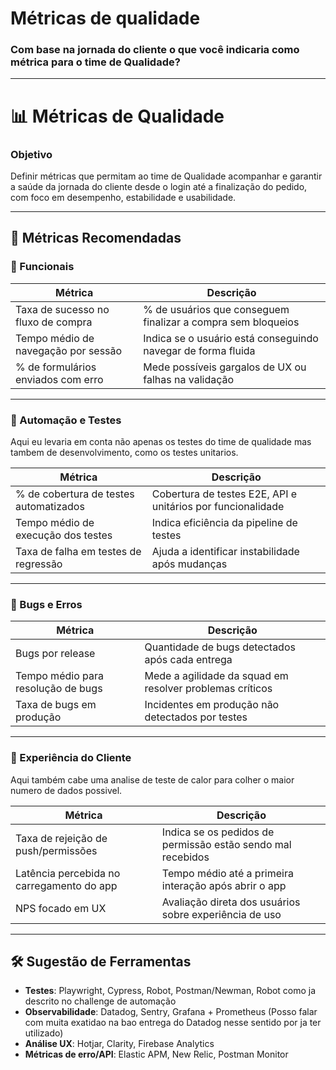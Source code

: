 # Métricas de qualidade

### Com base na jornada do cliente o que você indicaria como métrica para o time de Qualidade? 

---

# 📊 Métricas de Qualidade

### Objetivo
Definir métricas que permitam ao time de Qualidade acompanhar e garantir a saúde da jornada do cliente desde o login até a finalização do pedido, com foco em desempenho, estabilidade e usabilidade.

---

## 🎯 Métricas Recomendadas

### 🧪 Funcionais

| Métrica                                  | Descrição                                                                 |
|------------------------------------------|---------------------------------------------------------------------------|
| Taxa de sucesso no fluxo de compra       | % de usuários que conseguem finalizar a compra sem bloqueios              |
| Tempo médio de navegação por sessão      | Indica se o usuário está conseguindo navegar de forma fluida              |
| % de formulários enviados com erro       | Mede possíveis gargalos de UX ou falhas na validação                     |

---

### 🤖 Automação e Testes
Aqui eu levaria em conta não apenas os testes do time de qualidade mas tambem de desenvolvimento, como os testes unitarios.

| Métrica                                  | Descrição                                                                 |
|------------------------------------------|---------------------------------------------------------------------------|
| % de cobertura de testes automatizados   | Cobertura de testes E2E, API e unitários por funcionalidade               |
| Tempo médio de execução dos testes       | Indica eficiência da pipeline de testes                                   |
| Taxa de falha em testes de regressão     | Ajuda a identificar instabilidade após mudanças                           |

---

### 🐞 Bugs e Erros

| Métrica                                  | Descrição                                                                 |
|------------------------------------------|---------------------------------------------------------------------------|
| Bugs por release                         | Quantidade de bugs detectados após cada entrega                           |
| Tempo médio para resolução de bugs       | Mede a agilidade da squad em resolver problemas críticos                   |
| Taxa de bugs em produção                 | Incidentes em produção não detectados por testes                          |

---

### 📱 Experiência do Cliente
Aqui também cabe uma analise de teste de calor para colher o maior numero de dados possivel.

| Métrica                                  | Descrição                                                                 |
|------------------------------------------|---------------------------------------------------------------------------|
| Taxa de rejeição de push/permissões      | Indica se os pedidos de permissão estão sendo mal recebidos               |
| Latência percebida no carregamento do app| Tempo médio até a primeira interação após abrir o app                     |
| NPS focado em UX                         | Avaliação direta dos usuários sobre experiência de uso                    |

---

## 🛠️ Sugestão de Ferramentas

- **Testes**: Playwright, Cypress, Robot, Postman/Newman, Robot como ja descrito no challenge de automação
- **Observabilidade**: Datadog, Sentry, Grafana + Prometheus (Posso falar com muita exatidao na bao entrega do Datadog nesse sentido por ja ter utilizado)
- **Análise UX**: Hotjar, Clarity, Firebase Analytics
- **Métricas de erro/API**: Elastic APM, New Relic, Postman Monitor
